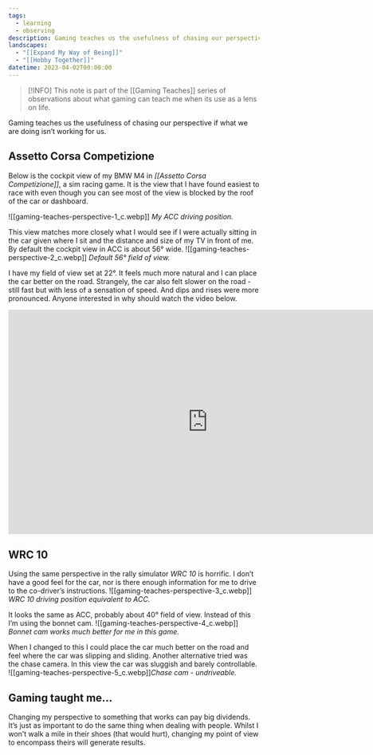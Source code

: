 ```yaml
---
tags:
  - learning
  - observing
description: Gaming teaches us the usefulness of chasing our perspective if what we are doing isn’t working for us. I use sim-racing to help explain.
landscapes:
  - "[[Expand My Way of Being]]"
  - "[[Hobby Together]]"
datetime: 2023-04-02T00:00:00
---
```

> [!INFO] This note is part of the [[Gaming Teaches]] series of observations about what gaming can teach me when its use as a lens on life.

Gaming teaches us the usefulness of chasing our perspective if what we are doing isn’t working for us.

## Assetto Corsa Competizione
Below is the cockpit view of my BMW M4 in *[[Assetto Corsa Competizione]]*, a sim racing game. It is the view that I have found easiest to race with even though you can see most of the view is blocked by the roof of the car or dashboard. 

![[gaming-teaches-perspective-1_c.webp]]
*My ACC driving position.*

This view matches more closely what I would see if I were actually sitting in the car given where I sit and the distance and size of my TV in front of me. By default the cockpit view in ACC is about 56° wide.
![[gaming-teaches-perspective-2_c.webp]]
*Default 56° field of view.*

I have my field of view set at 22°. It feels much more natural and I can place the car better on the road. Strangely, the car also felt slower on the road - still fast but with less of a sensation of speed. And dips and rises were more pronounced. Anyone interested in why should watch the video below.

<iframe width="800" height="450" src="https://www.youtube.com/embed/AbbxkX7kS_M?si=83Fo2DuMvORk7wGb" title="YouTube video player" frameborder="0" allow="accelerometer; autoplay; clipboard-write; encrypted-media; gyroscope; picture-in-picture; web-share" allowfullscreen></iframe>

## WRC 10
Using the same perspective in the rally simulator _WRC 10_ is horrific. I don’t have a good feel for the car, nor is there enough information for me to drive to the co-driver’s instructions.
![[gaming-teaches-perspective-3_c.webp]]
*WRC 10 driving position equivalent to ACC.*

It looks the same as ACC, probably about 40° field of view. Instead of this I’m using the bonnet cam.
![[gaming-teaches-perspective-4_c.webp]]
*Bonnet cam works much better for me in this game.*

When I changed to this I could place the car much better on the road and feel where the car was slipping and sliding. Another alternative tried was the chase camera. In this view the car was sluggish and barely controllable.
![[gaming-teaches-perspective-5_c.webp]]*Chase cam - undriveable.*

## Gaming taught me…
Changing my perspective to something that works can pay big dividends. It’s just as important to do the same thing when dealing with people. Whilst I won’t walk a mile in their shoes (that would hurt), changing my point of view to encompass theirs will generate results.